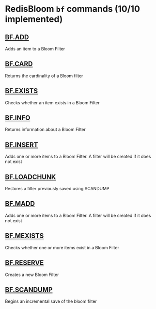 # RedisBloom `bf` commands (10/10 implemented)

## [BF.ADD](https://redis.io/commands/bf.add/)

Adds an item to a Bloom Filter

## [BF.CARD](https://redis.io/commands/bf.card/)

Returns the cardinality of a Bloom filter

## [BF.EXISTS](https://redis.io/commands/bf.exists/)

Checks whether an item exists in a Bloom Filter

## [BF.INFO](https://redis.io/commands/bf.info/)

Returns information about a Bloom Filter

## [BF.INSERT](https://redis.io/commands/bf.insert/)

Adds one or more items to a Bloom Filter. A filter will be created if it does not exist

## [BF.LOADCHUNK](https://redis.io/commands/bf.loadchunk/)

Restores a filter previously saved using SCANDUMP

## [BF.MADD](https://redis.io/commands/bf.madd/)

Adds one or more items to a Bloom Filter. A filter will be created if it does not exist

## [BF.MEXISTS](https://redis.io/commands/bf.mexists/)

Checks whether one or more items exist in a Bloom Filter

## [BF.RESERVE](https://redis.io/commands/bf.reserve/)

Creates a new Bloom Filter

## [BF.SCANDUMP](https://redis.io/commands/bf.scandump/)

Begins an incremental save of the bloom filter



